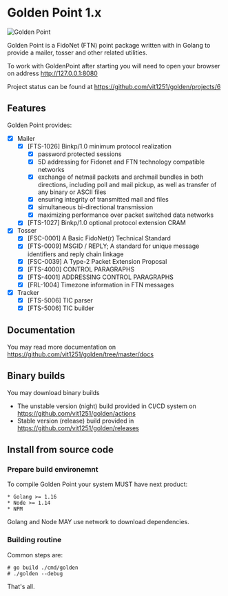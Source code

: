 # Golden Point 1.x

![Golden Point](/docs/images/GoldenPointMessage.png)

Golden Point is a FidoNet (FTN) point package written with in Golang to provide a mailer, tosser and other related utilities.

To work with GoldenPoint after starting you will need to open your browser on address http://127.0.0.1:8080

Project status can be found at https://github.com/vit1251/golden/projects/6

## Features

Golden Point provides:

 - [x] Mailer
   - [x] [FTS-1026] Binkp/1.0 minimum protocol realization
     - [x] password protected sessions
     - [x] 5D addressing for Fidonet and FTN technology compatible networks
     - [x] exchange of netmail packets and archmail bundles in both
           directions, including poll and mail pickup, as well as transfer
           of any binary or ASCII files
     - [x] ensuring integrity of transmitted mail and files
     - [x] simultaneous bi-directional transmission
     - [x] maximizing performance over packet switched data networks
   - [x] [FTS-1027] Binkp/1.0 optional protocol extension CRAM
 - [x] Tosser
   - [x] [FSC-0001] A Basic FidoNet(r) Technical Standard
   - [x] [FTS-0009] MSGID / REPLY; A standard for unique message identifiers and reply chain linkage
   - [x] [FSC-0039] A Type-2 Packet Extension Proposal 
   - [x] [FTS-4000] CONTROL PARAGRAPHS
   - [x] [FTS-4001] ADDRESSING CONTROL PARAGRAPHS
   - [x] [FRL-1004] Timezone information in FTN messages
 - [x] Tracker
   - [x] [FTS-5006] TIC parser
   - [x] [FTS-5006] TIC builder

## Documentation

You may read more documentation on https://github.com/vit1251/golden/tree/master/docs

## Binary builds

You may download binary builds

 - The unstable version (night) build provided in CI/CD system on https://github.com/vit1251/golden/actions
 - Stable version (release) build provided in https://github.com/vit1251/golden/releases

## Install from source code

### Prepare build environemnt

To compile Golden Point your system MUST have next product:

    * Golang >= 1.16
    * Node >= 1.14
    * NPM

Golang and Node MAY use network to download dependencies.

### Building routine

Common steps are:

    # go build ./cmd/golden
    # ./golden --debug

That's all.
